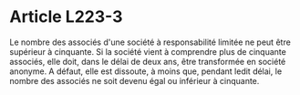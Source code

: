 # Article L223-3

Le nombre des associés d'une société à responsabilité limitée ne peut être supérieur à cinquante. Si la société vient à comprendre plus de cinquante associés, elle doit, dans le délai de deux ans, être transformée en société anonyme. A défaut, elle est dissoute, à moins que, pendant ledit délai, le nombre des associés ne soit devenu égal ou inférieur à cinquante.
